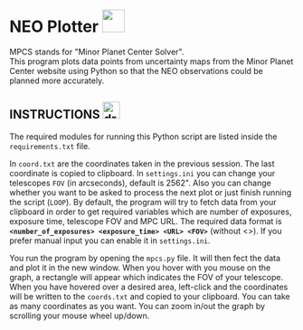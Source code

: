 # NEO Plotter&nbsp;<img src="https://cdn-icons-png.flaticon.com/512/1734/1734190.png" width="40">

MPCS stands for "Minor Planet Center Solver".<br>
This program plots data points from uncertainty maps from the Minor Planet Center website using Python so that the NEO observations could be planned more accurately.

<h2>INSTRUCTIONS&nbsp;<img src="https://cdn-icons-png.flaticon.com/512/5639/5639230.png" alt="drawing" width="30"/></h2>

The required modules for running this Python script are listed inside the `requirements.txt` file.

In `coord.txt` are the coordinates taken in the previous session. The last coordinate is copied to clipboard.
In `settings.ini` you can change your telescopes `FOV` (in arcseconds), default is 2562". Also you can change whether you want to be asked to process the next plot or just finish running the script (`LOOP`).
By default, the program will try to fetch data from your clipboard in order to get required variables which are number of exposures, exposure time, telescope FOV and MPC URL. The required data format is **`<number_of_exposures> <exposure_time> <URL> <FOV>`** (without <>).
If you prefer manual input you can enable it in `settings.ini`.

You run the program by opening the `mpcs.py` file. It will then fect the data and plot it in the new window.
When you hover with you mouse on the graph, a rectangle will appear which indicates the FOV of your telescope. When you have hovered over a desired area, left-click and the coordinates will be written to the `coords.txt` and copied to your clipboard. You can take as many coordinates as you want.
You can zoom in/out the graph by scrolling your mouse wheel up/down.
